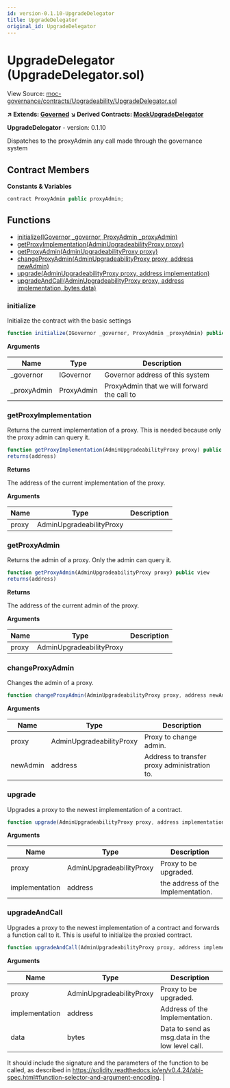 ```yaml
---
id: version-0.1.10-UpgradeDelegator
title: UpgradeDelegator
original_id: UpgradeDelegator
---
```


# UpgradeDelegator (UpgradeDelegator.sol)

View Source: [moc-governance/contracts/Upgradeability/UpgradeDelegator.sol](../../moc-governance/contracts/Upgradeability/UpgradeDelegator.sol)

**↗ Extends: [Governed](Governed.md)**
**↘ Derived Contracts: [MockUpgradeDelegator](MockUpgradeDelegator.md)**

**UpgradeDelegator** - version: 0.1.10

Dispatches to the proxyAdmin any call made through the governance system

## Contract Members
**Constants & Variables**

```js
contract ProxyAdmin public proxyAdmin;

```

## Functions

- [initialize(IGovernor _governor, ProxyAdmin _proxyAdmin)](#initialize)
- [getProxyImplementation(AdminUpgradeabilityProxy proxy)](#getproxyimplementation)
- [getProxyAdmin(AdminUpgradeabilityProxy proxy)](#getproxyadmin)
- [changeProxyAdmin(AdminUpgradeabilityProxy proxy, address newAdmin)](#changeproxyadmin)
- [upgrade(AdminUpgradeabilityProxy proxy, address implementation)](#upgrade)
- [upgradeAndCall(AdminUpgradeabilityProxy proxy, address implementation, bytes data)](#upgradeandcall)

### initialize

Initialize the contract with the basic settings

```js
function initialize(IGovernor _governor, ProxyAdmin _proxyAdmin) public nonpayable initializer 
```

**Arguments**

| Name        | Type           | Description  |
| ------------- |------------- | -----|
| _governor | IGovernor | Governor address of this system | 
| _proxyAdmin | ProxyAdmin | ProxyAdmin that we will forward the call to | 

### getProxyImplementation

Returns the current implementation of a proxy.
This is needed because only the proxy admin can query it.

```js
function getProxyImplementation(AdminUpgradeabilityProxy proxy) public view
returns(address)
```

**Returns**

The address of the current implementation of the proxy.

**Arguments**

| Name        | Type           | Description  |
| ------------- |------------- | -----|
| proxy | AdminUpgradeabilityProxy |  | 

### getProxyAdmin

Returns the admin of a proxy. Only the admin can query it.

```js
function getProxyAdmin(AdminUpgradeabilityProxy proxy) public view
returns(address)
```

**Returns**

The address of the current admin of the proxy.

**Arguments**

| Name        | Type           | Description  |
| ------------- |------------- | -----|
| proxy | AdminUpgradeabilityProxy |  | 

### changeProxyAdmin

Changes the admin of a proxy.

```js
function changeProxyAdmin(AdminUpgradeabilityProxy proxy, address newAdmin) public nonpayable onlyAuthorizedChanger 
```

**Arguments**

| Name        | Type           | Description  |
| ------------- |------------- | -----|
| proxy | AdminUpgradeabilityProxy | Proxy to change admin. | 
| newAdmin | address | Address to transfer proxy administration to. | 

### upgrade

Upgrades a proxy to the newest implementation of a contract.

```js
function upgrade(AdminUpgradeabilityProxy proxy, address implementation) public nonpayable onlyAuthorizedChanger 
```

**Arguments**

| Name        | Type           | Description  |
| ------------- |------------- | -----|
| proxy | AdminUpgradeabilityProxy | Proxy to be upgraded. | 
| implementation | address | the address of the Implementation. | 

### upgradeAndCall

Upgrades a proxy to the newest implementation of a contract and forwards a function call to it.
This is useful to initialize the proxied contract.

```js
function upgradeAndCall(AdminUpgradeabilityProxy proxy, address implementation, bytes data) public payable onlyAuthorizedChanger 
```

**Arguments**

| Name        | Type           | Description  |
| ------------- |------------- | -----|
| proxy | AdminUpgradeabilityProxy | Proxy to be upgraded. | 
| implementation | address | Address of the Implementation. | 
| data | bytes | Data to send as msg.data in the low level call.
It should include the signature and the parameters of the function to be called, as described in
https://solidity.readthedocs.io/en/v0.4.24/abi-spec.html#function-selector-and-argument-encoding. | 

